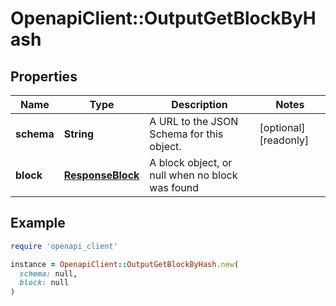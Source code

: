 # OpenapiClient::OutputGetBlockByHash

## Properties

| Name | Type | Description | Notes |
| ---- | ---- | ----------- | ----- |
| **schema** | **String** | A URL to the JSON Schema for this object. | [optional][readonly] |
| **block** | [**ResponseBlock**](ResponseBlock.md) | A block object, or null when no block was found |  |

## Example

```ruby
require 'openapi_client'

instance = OpenapiClient::OutputGetBlockByHash.new(
  schema: null,
  block: null
)
```

